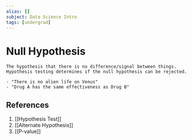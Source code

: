 ```yaml
---
alias: []
subject: Data Science Intro
tags: [undergrad]
---
```

# Null Hypothesis

```ad-note
The hypothesis that there is no difference/signal between things. Hypothesis testing determines if the null hypothesis can be rejected.
```

```ad-example
- "There is no alien life on Venus"
- "Drug A has the same effectiveness as Drug B"
```

## References
1. [[Hypothesis Test]]
2. [[Alternate Hypothesis]]
3. [[P-value]]